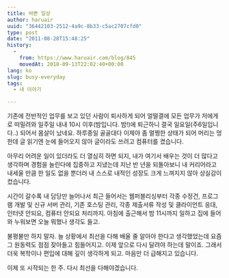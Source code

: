 ```yaml
---
title: 바쁜 일상
author: haruair
uuid: "36442103-2512-4a9c-8b33-c5ac2707cfd0"
type: post
date: "2011-08-28T15:48:25"
history:
  - 
    from: https://www.haruair.com/blog/845
    movedAt: 2018-09-13T22:02:40+00:00
lang: ko
slug: busy-everyday
tags:
  - 내 이야기

---
```

기존에 전반적인 업무를 보고 있던 사람이 퇴사하게 되어 얼떨결에 모든 업무가 저에게로 떠밀려와 일주일 내내 10시 이후(밤입니다. 밤!)에 퇴근하니 결국 일요일(주6일입니다..) 되어서 몸살이 났네요. 하루종일 골골대다 이제야 좀 멀쩡한 상태가 되어 머리는 멍한데 글 읽기엔 눈에 들어오지 않아 글이라도 쓰려고 컴퓨터를 켰습니다.

아무리 어려운 일이 있더라도 더 열심히 하면 되지, 내가 여기서 배우는 것이 더 많다고 생각하며 경험을 늘린다에 집중하고 지냈는데 지난 반 년을 되돌아보니 내 커리어라고 내세울 만큼 한 일도 없을 뿐더러 내 스스로 내적인 성장도 크게 느껴지지 않아 상실감이 컸습니다.

시간이 갈수록 내 담당만 늘어나서 최근 들어서는 웹퍼블리싱부터 각종 수정건, 프로그램 개발 및 신규 서버 관리, 기존 호스팅 관리, 각종 제출서류 작성 및 클라이언트 응대, 인터넷 안되요, 컴퓨터 안되요 처리까지. 아침에 출근해서 밤 11시까지 일하고 집에 들어와 누워보면 오늘 뭐했나 생각도 들고.

불평불만 하지 말자. 늘 상황에서 최선을 다해 배울 줄 알아야 한다고 생각했었는데 요즘 그 원동력도 점점 잦아들고 힘들어지고. 이제 앞으로 다시 달려야 하는데 말이죠. 그래서 더욱 복학이나 편입에 대해 깊이 생각하게 되고. 마음만 더 급해지고 있습니다.

이제 또 시작되는 한 주. 다시 최선을 다해야겠습니다.